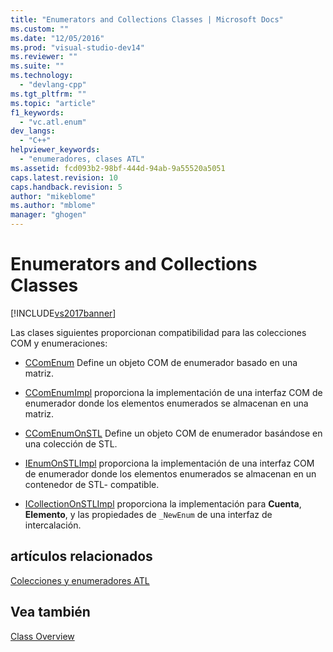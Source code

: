 ```yaml
---
title: "Enumerators and Collections Classes | Microsoft Docs"
ms.custom: ""
ms.date: "12/05/2016"
ms.prod: "visual-studio-dev14"
ms.reviewer: ""
ms.suite: ""
ms.technology: 
  - "devlang-cpp"
ms.tgt_pltfrm: ""
ms.topic: "article"
f1_keywords: 
  - "vc.atl.enum"
dev_langs: 
  - "C++"
helpviewer_keywords: 
  - "enumeradores, clases ATL"
ms.assetid: fcd093b2-98bf-444d-94ab-9a55520a5051
caps.latest.revision: 10
caps.handback.revision: 5
author: "mikeblome"
ms.author: "mblome"
manager: "ghogen"
---
```

# Enumerators and Collections Classes
[!INCLUDE[vs2017banner](../assembler/inline/includes/vs2017banner.md)]

Las clases siguientes proporcionan compatibilidad para las colecciones COM y enumeraciones:  
  
-   [CComEnum](../atl/reference/ccomenum-class.md) Define un objeto COM de enumerador basado en una matriz.  
  
-   [CComEnumImpl](../atl/reference/ccomenumimpl-class.md) proporciona la implementación de una interfaz COM de enumerador donde los elementos enumerados se almacenan en una matriz.  
  
-   [CComEnumOnSTL](../atl/reference/ccomenumonstl-class.md) Define un objeto COM de enumerador basándose en una colección de STL.  
  
-   [IEnumOnSTLImpl](../atl/reference/ienumonstlimpl-class.md) proporciona la implementación de una interfaz COM de enumerador donde los elementos enumerados se almacenan en un contenedor de STL\- compatible.  
  
-   [ICollectionOnSTLImpl](../atl/reference/icollectiononstlimpl-class.md) proporciona la implementación para **Cuenta**, **Elemento**, y las propiedades de `_NewEnum` de una interfaz de intercalación.  
  
## artículos relacionados  
 [Colecciones y enumeradores ATL](../atl/atl-collections-and-enumerators.md)  
  
## Vea también  
 [Class Overview](../atl/atl-class-overview.md)